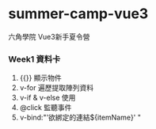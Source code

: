 # summer-camp-vue3

六角學院 Vue3新手夏令營

### Week1 資料卡
1. {{}} 顯示物件
2. v-for 遍歷提取陣列資料
3. v-if & v-else 使用
4. @click 監聽事件
5. v-bind:"'欲綁定的連結${itemName}' "
